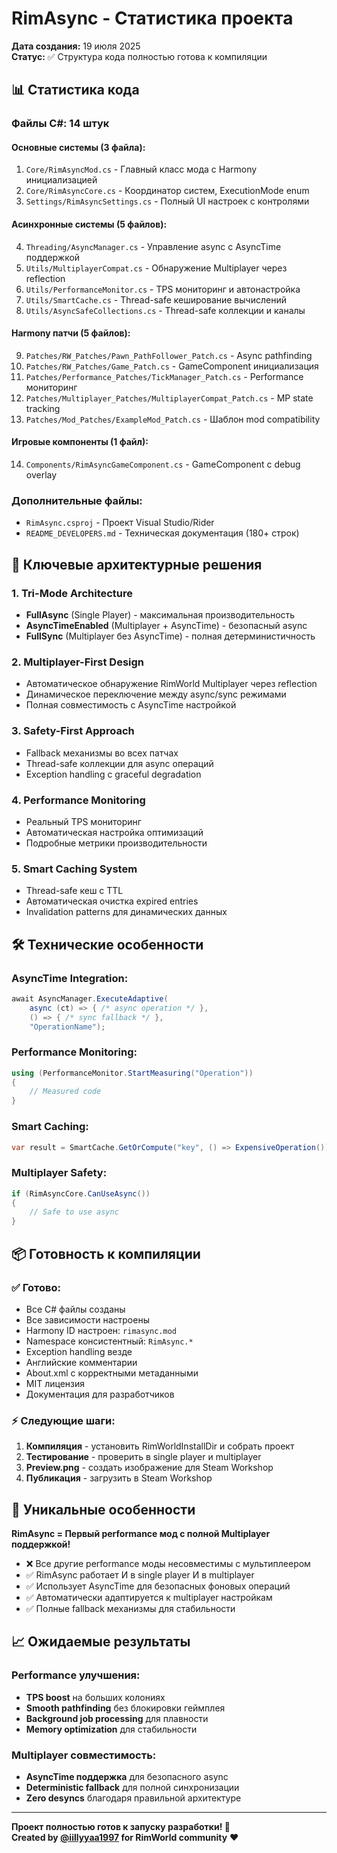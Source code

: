 # RimAsync - Статистика проекта

**Дата создания:** 19 июля 2025  
**Статус:** ✅ Структура кода полностью готова к компиляции

## 📊 Статистика кода

### Файлы C#: 14 штук

#### Основные системы (3 файла):
1. `Core/RimAsyncMod.cs` - Главный класс мода с Harmony инициализацией
2. `Core/RimAsyncCore.cs` - Координатор систем, ExecutionMode enum 
3. `Settings/RimAsyncSettings.cs` - Полный UI настроек с контролями

#### Асинхронные системы (5 файлов):
4. `Threading/AsyncManager.cs` - Управление async с AsyncTime поддержкой
5. `Utils/MultiplayerCompat.cs` - Обнаружение Multiplayer через reflection
6. `Utils/PerformanceMonitor.cs` - TPS мониторинг и автонастройка
7. `Utils/SmartCache.cs` - Thread-safe кеширование вычислений
8. `Utils/AsyncSafeCollections.cs` - Thread-safe коллекции и каналы

#### Harmony патчи (5 файлов):
9. `Patches/RW_Patches/Pawn_PathFollower_Patch.cs` - Async pathfinding
10. `Patches/RW_Patches/Game_Patch.cs` - GameComponent инициализация
11. `Patches/Performance_Patches/TickManager_Patch.cs` - Performance мониторинг
12. `Patches/Multiplayer_Patches/MultiplayerCompat_Patch.cs` - MP state tracking
13. `Patches/Mod_Patches/ExampleMod_Patch.cs` - Шаблон mod compatibility

#### Игровые компоненты (1 файл):
14. `Components/RimAsyncGameComponent.cs` - GameComponent с debug overlay

### Дополнительные файлы:
- `RimAsync.csproj` - Проект Visual Studio/Rider
- `README_DEVELOPERS.md` - Техническая документация (180+ строк)

## 🎯 Ключевые архитектурные решения

### 1. Tri-Mode Architecture
- **FullAsync** (Single Player) - максимальная производительность
- **AsyncTimeEnabled** (Multiplayer + AsyncTime) - безопасный async  
- **FullSync** (Multiplayer без AsyncTime) - полная детерминистичность

### 2. Multiplayer-First Design
- Автоматическое обнаружение RimWorld Multiplayer через reflection
- Динамическое переключение между async/sync режимами
- Полная совместимость с AsyncTime настройкой

### 3. Safety-First Approach
- Fallback механизмы во всех патчах
- Thread-safe коллекции для async операций
- Exception handling с graceful degradation

### 4. Performance Monitoring
- Реальный TPS мониторинг
- Автоматическая настройка оптимизаций
- Подробные метрики производительности

### 5. Smart Caching System
- Thread-safe кеш с TTL
- Автоматическая очистка expired entries  
- Invalidation patterns для динамических данных

## 🛠️ Технические особенности

### AsyncTime Integration:
```csharp
await AsyncManager.ExecuteAdaptive(
    async (ct) => { /* async operation */ },
    () => { /* sync fallback */ },
    "OperationName");
```

### Performance Monitoring:
```csharp
using (PerformanceMonitor.StartMeasuring("Operation"))
{
    // Measured code
}
```

### Smart Caching:
```csharp
var result = SmartCache.GetOrCompute("key", () => ExpensiveOperation());
```

### Multiplayer Safety:
```csharp
if (RimAsyncCore.CanUseAsync())
{
    // Safe to use async
}
```

## 📦 Готовность к компиляции

### ✅ Готово:
- Все C# файлы созданы
- Все зависимости настроены  
- Harmony ID настроен: `rimasync.mod`
- Namespace консистентный: `RimAsync.*`
- Exception handling везде
- Английские комментарии
- About.xml с корректными метаданными
- MIT лицензия
- Документация для разработчиков

### ⚡ Следующие шаги:
1. **Компиляция** - установить RimWorldInstallDir и собрать проект
2. **Тестирование** - проверить в single player и multiplayer
3. **Preview.png** - создать изображение для Steam Workshop
4. **Публикация** - загрузить в Steam Workshop

## 🚀 Уникальные особенности

**RimAsync = Первый performance мод с полной Multiplayer поддержкой!**

- ❌ Все другие performance моды несовместимы с мультиплеером
- ✅ RimAsync работает И в single player И в multiplayer  
- ✅ Использует AsyncTime для безопасных фоновых операций
- ✅ Автоматически адаптируется к multiplayer настройкам
- ✅ Полные fallback механизмы для стабильности

## 📈 Ожидаемые результаты

### Performance улучшения:
- **TPS boost** на больших колониях
- **Smooth pathfinding** без блокировки геймплея
- **Background job processing** для плавности
- **Memory optimization** для стабильности

### Multiplayer совместимость:
- **AsyncTime поддержка** для безопасного async
- **Deterministic fallback** для полной синхронизации
- **Zero desyncs** благодаря правильной архитектуре

---

**Проект полностью готов к запуску разработки! 🎯**  
**Created by [@iillyyaa1997](https://github.com/iillyyaa1997) for RimWorld community** ❤️ 
